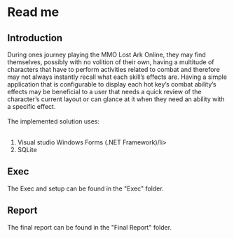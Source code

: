 <h1>Read me</h1>
  
<h2>Introduction</h2>
During ones journey playing the MMO Lost Ark Online, they may find themselves, possibly with 
no volition of their own, having a multitude of characters that have to perform activities related 
to combat and therefore may not always instantly recall what each skill’s effects are. Having a 
simple application that is configurable to display each hot key’s combat ability’s effects may be 
beneficial to a user that needs a quick review of the character’s current layout or can glance at 
it when they need an ability with a specific effect.
<br><br>
The implemented solution uses:
<ol>
  <li>Visual studio Windows Forms (.NET Framework)/li>
  <li>SQLite</li>
</ol> 
  
<h2>Exec</h2>
  The Exec and setup can be found in the "Exec" folder.
<h2>Report</h2>
  The final report can be found in the "Final Report" folder.
